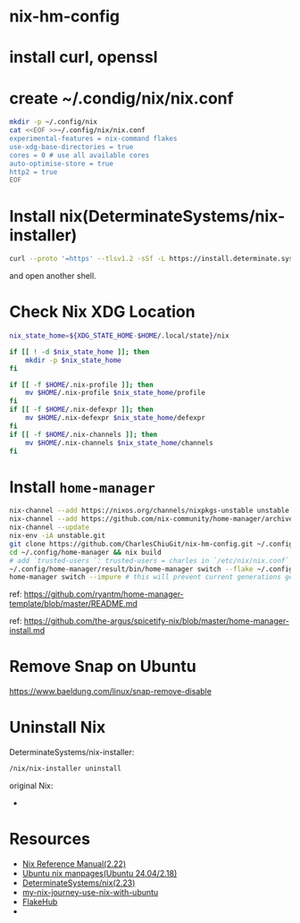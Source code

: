 # nix-hm-config

# install curl, openssl

# create ~/.condig/nix/nix.conf
```sh
mkdir -p ~/.config/nix
cat <<EOF >>~/.config/nix/nix.conf
experimental-features = nix-command flakes
use-xdg-base-directories = true
cores = 0 # use all available cores
auto-optimise-store = true
http2 = true
EOF
```

# Install nix(DeterminateSystems/nix-installer)
```sh
curl --proto '=https' --tlsv1.2 -sSf -L https://install.determinate.systems/nix | sh -s -- install
```
and open another shell.

# Check Nix XDG Location
```sh
nix_state_home=${XDG_STATE_HOME-$HOME/.local/state}/nix

if [[ ! -d $nix_state_home ]]; then
	mkdir -p $nix_state_home
fi

if [[ -f $HOME/.nix-profile ]]; then
	mv $HOME/.nix-profile $nix_state_home/profile
fi
if [[ -f $HOME/.nix-defexpr ]]; then
	mv $HOME/.nix-defexpr $nix_state_home/defexpr
fi
if [[ -f $HOME/.nix-channels ]]; then
	mv $HOME/.nix-channels $nix_state_home/channels
fi
```

# Install `home-manager`
```sh
nix-channel --add https://nixos.org/channels/nixpkgs-unstable unstable
nix-channel --add https://github.com/nix-community/home-manager/archive/master.tar.gz hm
nix-channel --update
nix-env -iA unstable.git
git clone https://github.com/CharlesChiuGit/nix-hm-config.git ~/.config/home-manager
cd ~/.config/home-manager && nix build
# add `trusted-users `: trusted-users = charles in `/etc/nix/nix.conf`
~/.config/home-manager/result/bin/home-manager switch --flake ~/.config/home-manager --impure
home-manager switch --impure # this will prevent current generations get clean up w/ gc`
```

ref: https://github.com/ryantm/home-manager-template/blob/master/README.md

ref: https://github.com/the-argus/spicetify-nix/blob/master/home-manager-install.md

# Remove Snap on Ubuntu
https://www.baeldung.com/linux/snap-remove-disable

# Uninstall Nix
DeterminateSystems/nix-installer:
```sh
/nix/nix-installer uninstall
```
original Nix:
- [](https://nix.dev/manual/nix/2.22/installation/uninstall)

# Resources
- [Nix Reference Manual(2.22)](https://nix.dev/manual/nix/2.22/introduction)
- [Ubuntu nix manpages(Ubuntu 24.04/2.18)](https://manpages.ubuntu.com/manpages/noble/man5/nix.conf.5.html)
- [DeterminateSystems/nix(2.23)](https://github.com/DeterminateSystems/nix-installer)
- [my-nix-journey-use-nix-with-ubuntu](https://tech.aufomm.com/my-nix-journey-use-nix-with-ubuntu/)
- [FlakeHub](https://flakehub.com/)
- 
